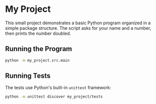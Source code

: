 # My Project

This small project demonstrates a basic Python program organized in a simple
package structure. The script asks for your name and a number, then prints the
number doubled.

## Running the Program

```bash
python -m my_project.src.main
```

## Running Tests

The tests use Python's built-in `unittest` framework:

```bash
python -m unittest discover my_project/tests
```
